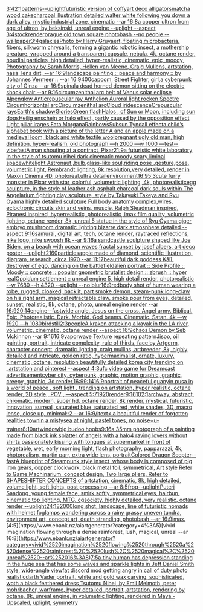 [3:4](https://www.ebank.nz/aiartgenerator?category=3%3A4)[2:1](https://www.ebank.nz/aiartgenerator?category=2%3A1)[patterns](https://www.ebank.nz/aiartgenerator?category=patterns)[--uplight](https://www.ebank.nz/aiartgenerator?category=--uplight)[futuristic version of coffy](https://www.ebank.nz/aiartgenerator?category=futuristic%2520version%2520of%2520coffy)[art deco alligators](https://www.ebank.nz/aiartgenerator?category=art%2520deco%2520alligators)[matcha wood cake](https://www.ebank.nz/aiartgenerator?category=matcha%2520wood%2520cake)[charcoal illustration detailed walter white following you down a dark alley, mystic industrial zone, cinematic --ar 16:8](https://www.ebank.nz/aiartgenerator?category=charcoal%2520illustration%2520detailed%2520walter%2520white%2520following%2520you%2520down%2520a%2520dark%2520alley%2C%2520mystic%2520industrial%2520zone%2C%2520cinematic%2520--ar%252016%3A8)[a copper ultron from age of ultron, by beksinski, unreal engine --uplight --aspect 3:4](https://www.ebank.nz/aiartgenerator?category=a%2520copper%2520ultron%2520from%2520age%2520of%2520ultron%2C%2520by%2520beksinski%2C%2520unreal%2520engine%2520--uplight%2520--aspect%25203%3A4)[stock](https://www.ebank.nz/aiartgenerator?category=stock)[render](https://www.ebank.nz/aiartgenerator?category=render)[prague old town square photobash --no people --wallpaper](https://www.ebank.nz/aiartgenerator?category=prague%2520old%2520town%2520square%2520photobash%2520--no%2520people%2520--wallpaper)[3:4](https://www.ebank.nz/aiartgenerator?category=3%3A4)[galaxies](https://www.ebank.nz/aiartgenerator?category=galaxies)[Photo by Harry Gruyaert, floating microbacteria, fibers, silkworm chrysalis, forming a gigantic robotic insect, a mothership creature, wrapped around a transparent capsule, nebula, 4k, octane render, houdini particles, high detailed, hyper-realistic, cinematic, epic, moody, Photography by Sarah Morris, Hellen van Meene, Craig Mullens, artstation, nasa, lens dirt, --ar 16:9](https://www.ebank.nz/aiartgenerator?category=Photo%2520by%2520Harry%2520Gruyaert%2C%2520floating%2520microbacteria%2C%2520fibers%2C%2520silkworm%2520chrysalis%2C%2520forming%2520a%2520gigantic%2520robotic%2520insect%2C%2520a%2520mothership%2520creature%2C%2520wrapped%2520around%2520a%2520transparent%2520capsule%2C%2520nebula%2C%25204k%2C%2520octane%2520render%2C%2520houdini%2520particles%2C%2520high%2520detailed%2C%2520hyper-realistic%2C%2520cinematic%2C%2520epic%2C%2520moody%2C%2520Photography%2520by%2520Sarah%2520Morris%2C%2520Hellen%2520van%2520Meene%2C%2520Craig%2520Mullens%2C%2520artstation%2C%2520nasa%2C%2520lens%2520dirt%2C%2520--ar%252016%3A9)[landscape painting :: peace and harmony :: by Johannes Vermeer :: --ar 16:9](https://www.ebank.nz/aiartgenerator?category=landscape%2520painting%2520%3A%3A%2520peace%2520and%2520harmony%2520%3A%3A%2520by%2520Johannes%2520Vermeer%2520%3A%3A%2520--ar%252016%3A9)[400](https://www.ebank.nz/aiartgenerator?category=400)[capcom, Street Fighter, girl,](https://www.ebank.nz/aiartgenerator?category=capcom%2C%2520Street%2520Fighter%2C%2520girl%2C)[a cyberpunk city of Ginza --ar 16:9](https://www.ebank.nz/aiartgenerator?category=a%2520cyberpunk%2520city%2520of%2520Ginza%2520--ar%252016%3A9)[spinal](https://www.ebank.nz/aiartgenerator?category=spinal)[a dead horned demon sitting on the electric shock chair --ar 9:16](https://www.ebank.nz/aiartgenerator?category=a%2520dead%2520horned%2520demon%2520sitting%2520on%2520the%2520electric%2520shock%2520chair%2520--ar%25209%3A16)[circumzenithal arc belt of Venus solar eclipse Alpenglow Anticrepuscular ray Anthelion Auroral light rocken Spectre Circumhorizontal arcCircu   mzenithal arcCloud   iridescenceCrepuscular raysEarth's shadowGloriesGreen flashHalos , of Sun or Moon, including sun dogsHeilig enschein or halo effect, partly caused by the opposition effect Light pillar irages Fata MorganaRainbowsSubsun Tyndall effect](https://www.ebank.nz/aiartgenerator?category=circumzenithal%2520arc%2520belt%2520of%2520Venus%2520solar%2520eclipse%2520Alpenglow%2520Anticrepuscular%2520ray%2520Anthelion%2520Auroral%2520light%2520rocken%2520Spectre%2520Circumhorizontal%2520arcCircu%2520%2520%2520mzenithal%2520arcCloud%2520%2520%2520iridescenceCrepuscular%2520raysEarth%27s%2520shadowGloriesGreen%2520flashHalos%2520%2C%2520of%2520Sun%2520or%2520Moon%2C%2520including%2520sun%2520dogsHeilig%2520enschein%2520or%2520halo%2520effect%2C%2520partly%2520caused%2520by%2520the%2520opposition%2520effect%2520Light%2520pillar%2520irages%2520Fata%2520MorganaRainbowsSubsun%2520Tyndall%2520effect)[a child’s alphabet book with a picture of the letter A and an apple  made on a medieval loom, black and white textile wool](https://www.ebank.nz/aiartgenerator?category=a%2520child%E2%80%99s%2520alphabet%2520book%2520with%2520a%2520picture%2520of%2520the%2520letter%2520A%2520and%2520an%2520apple%2520%2520made%2520on%2520a%2520medieval%2520loom%2C%2520black%2520and%2520white%2520textile%2520wool)[pregnant ugly old man, high definition, hyper-realism, old photograph —h 2000 —w 1000 —test](https://www.ebank.nz/aiartgenerator?category=pregnant%2520ugly%2520old%2520man%2C%2520high%2520definition%2C%2520hyper-realism%2C%2520old%2520photograph%2520%E2%80%94h%25202000%2520%E2%80%94w%25201000%2520%E2%80%94test)[--vibefast](https://www.ebank.nz/aiartgenerator?category=--vibefast)[A man shouting at a contract, Pixar](https://www.ebank.nz/aiartgenerator?category=A%2520man%2520shouting%2520at%2520a%2520contract%2C%2520Pixar)[21:9](https://www.ebank.nz/aiartgenerator?category=21%3A9)[a futuristic white laboratory in the style of tsutomu nihei dark cinematic moody scary liminal space](https://www.ebank.nz/aiartgenerator?category=a%2520futuristic%2520white%2520laboratory%2520in%2520the%2520style%2520of%2520tsutomu%2520nihei%2520dark%2520cinematic%2520moody%2520scary%2520liminal%2520space)[white](https://www.ebank.nz/aiartgenerator?category=white)[light Astronaut ,bulb,glass-like soul,riding pose ,gesture,pose, volumetric light, Rembrandt lighting, 8k resolution,very detailed, render in Maxon Cinema 4D, photoreal,ultra detail](https://www.ebank.nz/aiartgenerator?category=light%2520Astronaut%2520%2Cbulb%2Cglass-like%2520soul%2Criding%2520pose%2520%2Cgesture%2Cpose%2C%2520volumetric%2520light%2C%2520Rembrandt%2520lighting%2C%25208k%2520resolution%2Cvery%2520detailed%2C%2520render%2520in%2520Maxon%2520Cinema%25204D%2C%2520photoreal%2Cultra%2520detail)[environment](https://www.ebank.nz/aiartgenerator?category=environment)[16:9](https://www.ebank.nz/aiartgenerator?category=16%3A9)[5:3](https://www.ebank.nz/aiartgenerator?category=5%3A3)[cute furry monster in Pixar with star, colorful, volumetric lighting, 4k, photorealistic](https://www.ebank.nz/aiartgenerator?category=cute%2520furry%2520monster%2520in%2520Pixar%2520with%2520star%2C%2520colorful%2C%2520volumetric%2520lighting%2C%25204k%2C%2520photorealistic)[egg sculpture, in the style of leather ash asphalt charcoal dark souls within The Angelarium fighting clay sculpture, style by Takayuki Takeya and Ryu Oyama highly detailed sculpture Full body anatomy complex,wires, ecloctronic circuits skin and veins, muscle,  Ralph Steadman inspired, Piranesi inspired, hyperrealistic, photorealistic, imax film quality, volumetric lighting, octane render, 8k, unreal 5 statue in the style of Ryu Oyama giger embryo mushroom dramatic lighting bizarre dark atmosphere detailed --aspect 9:16](https://www.ebank.nz/aiartgenerator?category=egg%2520sculpture%2C%2520in%2520the%2520style%2520of%2520leather%2520ash%2520asphalt%2520charcoal%2520dark%2520souls%2520within%2520The%2520Angelarium%2520fighting%2520clay%2520sculpture%2C%2520style%2520by%2520Takayuki%2520Takeya%2520and%2520Ryu%2520Oyama%2520highly%2520detailed%2520sculpture%2520Full%2520body%2520anatomy%2520complex%2Cwires%2C%2520ecloctronic%2520circuits%2520skin%2520and%2520veins%2C%2520muscle%2C%2520%2520Ralph%2520Steadman%2520inspired%2C%2520Piranesi%2520inspired%2C%2520hyperrealistic%2C%2520photorealistic%2C%2520imax%2520film%2520quality%2C%2520volumetric%2520lighting%2C%2520octane%2520render%2C%25208k%2C%2520unreal%25205%2520statue%2520in%2520the%2520style%2520of%2520Ryu%2520Oyama%2520giger%2520embryo%2520mushroom%2520dramatic%2520lighting%2520bizarre%2520dark%2520atmosphere%2520detailed%2520--aspect%25209%3A16)[samurai, digital art, tech, octane render, raytraced reflections, nike logo, nike swoosh 8k --ar 9:16](https://www.ebank.nz/aiartgenerator?category=samurai%2C%2520digital%2520art%2C%2520tech%2C%2520octane%2520render%2C%2520raytraced%2520reflections%2C%2520nike%2520logo%2C%2520nike%2520swoosh%25208k%2520--ar%25209%3A16)[a sandcastle sculpture shaped like Joe Biden, on a beach with ocean waves,](https://www.ebank.nz/aiartgenerator?category=a%2520sandcastle%2520sculpture%2520shaped%2520like%2520Joe%2520Biden%2C%2520on%2520a%2520beach%2520with%2520ocean%2520waves%2C)[fractal sunset by josef albers, art deco poster --uplight](https://www.ebank.nz/aiartgenerator?category=fractal%2520sunset%2520by%2520josef%2520albers%2C%2520art%2520deco%2520poster%2520--uplight)[2160](https://www.ebank.nz/aiartgenerator?category=2160)[particles](https://www.ebank.nz/aiartgenerator?category=particles)[apple made of diamond, scientific illustration, diagram, research, circa 1970 --ar 11:17](https://www.ebank.nz/aiartgenerator?category=apple%2520made%2520of%2520diamond%2C%2520scientific%2520illustration%2C%2520diagram%2C%2520research%2C%2520circa%25201970%2520--ar%252011%3A17)[beautiful dark goddess Kālī, destroyer of ego, dancing on the battlefield](https://www.ebank.nz/aiartgenerator?category=beautiful%2520dark%2520goddess%2520K%C4%81l%C4%AB%2C%2520destroyer%2520of%2520ego%2C%2520dancing%2520on%2520the%2520battlefield)[alien portrait :: Side Profile :: Moody :: concrete :: popular geometric brutalist design :: zbrush :: hyper real](https://www.ebank.nz/aiartgenerator?category=alien%2520portrait%2520%3A%3A%2520Side%2520Profile%2520%3A%3A%2520Moody%2520%3A%3A%2520concrete%2520%3A%3A%2520popular%2520geometric%2520brutalist%2520design%2520%3A%3A%2520zbrush%2520%3A%3A%2520hyper%2520real)[Oppidum settlement :: unreal engine 5, high detail render, photorealistic --w 7680 --h 4320 --uplight --no blur](https://www.ebank.nz/aiartgenerator?category=Oppidum%2520settlement%2520%3A%3A%2520unreal%2520engine%25205%2C%2520high%2520detail%2520render%2C%2520photorealistic%2520--w%25207680%2520--h%25204320%2520--uplight%2520--no%2520blur)[16:9](https://www.ebank.nz/aiartgenerator?category=16%3A9)[red](https://www.ebank.nz/aiartgenerator?category=red)[body shot of human wearing a robe, rugged, cloaked, backlit, part smoke demon, steam-punk long-claw on his right arm, magical retractable claw, smoke pour from eyes, detailed, sunset, realistic, 8k, octane, photo, unreal engine render --ar 16:9](https://www.ebank.nz/aiartgenerator?category=body%2520shot%2520of%2520human%2520wearing%2520a%2520robe%2C%2520rugged%2C%2520cloaked%2C%2520backlit%2C%2520part%2520smoke%2520demon%2C%2520steam-punk%2520long-claw%2520on%2520his%2520right%2520arm%2C%2520magical%2520retractable%2520claw%2C%2520smoke%2520pour%2520from%2520eyes%2C%2520detailed%2C%2520sunset%2C%2520realistic%2C%25208k%2C%2520octane%2C%2520photo%2C%2520unreal%2520engine%2520render%2520--ar%252016%3A9)[20:14](https://www.ebank.nz/aiartgenerator?category=20%3A14)[engine](https://www.ebank.nz/aiartgenerator?category=engine)[--fast](https://www.ebank.nz/aiartgenerator?category=--fast)[wide angle. Jesus on the cross. Angel army. Biblical. Epic. Photorealistic. Dark. Morbid. God beams. Cinematic. Satan. 4k —w 1920 —h 1080](https://www.ebank.nz/aiartgenerator?category=wide%2520angle.%2520Jesus%2520on%2520the%2520cross.%2520Angel%2520army.%2520Biblical.%2520Epic.%2520Photorealistic.%2520Dark.%2520Morbid.%2520God%2520beams.%2520Cinematic.%2520Satan.%25204k%2520%E2%80%94w%25201920%2520%E2%80%94h%25201080)[bird](https://www.ebank.nz/aiartgenerator?category=bird)[still](https://www.ebank.nz/aiartgenerator?category=still)[2:3](https://www.ebank.nz/aiartgenerator?category=2%3A3)[people](https://www.ebank.nz/aiartgenerator?category=people)[A kraken attacking a kayak in the LA river, volumetric, cinematic, octane render --aspect 16:9](https://www.ebank.nz/aiartgenerator?category=A%2520kraken%2520attacking%2520a%2520kayak%2520in%2520the%2520LA%2520river%2C%2520volumetric%2C%2520cinematic%2C%2520octane%2520render%2520--aspect%252016%3A9)[chaos Demon by Seb Mckinnon --ar 9:16](https://www.ebank.nz/aiartgenerator?category=chaos%2520Demon%2520by%2520Seb%2520Mckinnon%2520--ar%25209%3A16)[16:9](https://www.ebank.nz/aiartgenerator?category=16%3A9)[vaporwave Texture repeating pattern](https://www.ebank.nz/aiartgenerator?category=vaporwave%2520Texture%2520repeating%2520pattern)[Jisoo, oil painting, portrait, intricate complexity, rule of thirds,  face by Artgerm, character concept, dramatic lighting, craig mullins, artbreeder, 8k, highly detailed and intricate, golden ratio, hypermaximalist, ornate, luxury, cinematic, octane, resolution beautifully detailed korea city trending on _artstation and pinterest --aspect 4:3](https://www.ebank.nz/aiartgenerator?category=Jisoo%2C%2520oil%2520painting%2C%2520portrait%2C%2520intricate%2520complexity%2C%2520rule%2520of%2520thirds%2C%2520%2520face%2520by%2520Artgerm%2C%2520character%2520concept%2C%2520dramatic%2520lighting%2C%2520craig%2520mullins%2C%2520artbreeder%2C%25208k%2C%2520highly%2520detailed%2520and%2520intricate%2C%2520golden%2520ratio%2C%2520hypermaximalist%2C%2520ornate%2C%2520luxury%2C%2520cinematic%2C%2520octane%2C%2520resolution%2520beautifully%2520detailed%2520korea%2520city%2520trending%2520on%2520_artstation%2520and%2520pinterest%2520--aspect%25204%3A3)[ufc video game for Dreamcast advertisement](https://www.ebank.nz/aiartgenerator?category=ufc%2520video%2520game%2520for%2520Dreamcast%2520advertisement)[cyber city, cyberpunk, graphic,  motion graphic, graphic,  creepy, graphic, 3d render,](https://www.ebank.nz/aiartgenerator?category=cyber%2520city%2C%2520cyberpunk%2C%2520graphic%2C%2520%2520motion%2520graphic%2C%2520graphic%2C%2520%2520creepy%2C%2520graphic%2C%25203d%2520render%2C)[16:9](https://www.ebank.nz/aiartgenerator?category=16%3A9)[9:14](https://www.ebank.nz/aiartgenerator?category=9%3A14)[16:9](https://www.ebank.nz/aiartgenerator?category=16%3A9)[portrait of peaceful guanyin pusa in a world of peace , soft light , trending on artstation, hyper realistic, octane render, 2D style , POV , —aspect 5:7](https://www.ebank.nz/aiartgenerator?category=portrait%2520of%2520peaceful%2520guanyin%2520pusa%2520in%2520a%2520world%2520of%2520peace%2520%2C%2520soft%2520light%2520%2C%2520trending%2520on%2520artstation%2C%2520hyper%2520realistic%2C%2520octane%2520render%2C%25202D%2520style%2520%2C%2520POV%2520%2C%2520%E2%80%94aspect%25205%3A7)[1920](https://www.ebank.nz/aiartgenerator?category=1920)[render](https://www.ebank.nz/aiartgenerator?category=render)[9:16](https://www.ebank.nz/aiartgenerator?category=9%3A16)[10](https://www.ebank.nz/aiartgenerator?category=10)[2:1](https://www.ebank.nz/aiartgenerator?category=2%3A1)[archway, abstract, chromatic, modern, super hd, octane render, 8k render, mystical, futuristic, innovation, surreal, saturated blue, saturated red, white shades, 3D, macro lense, close up, minimal::2 --ar 16:9](https://www.ebank.nz/aiartgenerator?category=archway%2C%2520abstract%2C%2520chromatic%2C%2520modern%2C%2520super%2520hd%2C%2520octane%2520render%2C%25208k%2520render%2C%2520mystical%2C%2520futuristic%2C%2520innovation%2C%2520surreal%2C%2520saturated%2520blue%2C%2520saturated%2520red%2C%2520white%2520shades%2C%25203D%2C%2520macro%2520lense%2C%2520close%2520up%2C%2520minimal%3A%3A2%2520--ar%252016%3A9)[/i](https://www.ebank.nz/aiartgenerator?category=/i)[text](https://www.ebank.nz/aiartgenerator?category=text)[< a beautiful render of forgotten realities townin a mistysea at night, pastel tones, no noise](https://www.ebank.nz/aiartgenerator?category=%3C%2520a%2520beautiful%2520render%2520of%2520forgotten%2520realities%2520townin%2520a%2520mistysea%2520at%2520night%2C%2520pastel%2520tones%2C%2520no%2520noise)[⭐](https://www.ebank.nz/aiartgenerator?category=%E2%AD%90)[u-trainer](https://www.ebank.nz/aiartgenerator?category=u-trainer)[8:10](https://www.ebank.nz/aiartgenerator?category=8%3A10)[art](https://www.ebank.nz/aiartgenerator?category=art)[window](https://www.ebank.nz/aiartgenerator?category=window)[big budoo hoobs](https://www.ebank.nz/aiartgenerator?category=big%2520budoo%2520hoobs)[9:16](https://www.ebank.nz/aiartgenerator?category=9%3A16)[a 35mm photograph of a painting made from black ink splatter of angels with a halo](https://www.ebank.nz/aiartgenerator?category=a%252035mm%2520photograph%2520of%2520a%2520painting%2520made%2520from%2520black%2520ink%2520splatter%2520of%2520angels%2520with%2520a%2520halo)[4 raving lovers without shirts passionately kissing with tongues at supermarket in front of vegetable, wet, early morning light, flash photography, papparazzi, 4k, photorealism, martin parr, extra wide lens, portrait](https://www.ebank.nz/aiartgenerator?category=4%2520raving%2520lovers%2520without%2520shirts%2520passionately%2520kissing%2520with%2520tongues%2520at%2520supermarket%2520in%2520front%2520of%2520vegetable%2C%2520wet%2C%2520early%2520morning%2520light%2C%2520flash%2520photography%2C%2520papparazzi%2C%25204k%2C%2520photorealism%2C%2520martin%2520parr%2C%2520extra%2520wide%2520lens%2C%2520portrait)[Colored Dragon Scepter](https://www.ebank.nz/aiartgenerator?category=Colored%2520Dragon%2520Scepter)[--fast](https://www.ebank.nz/aiartgenerator?category=--fast)[A blueprint of Steampunk style insect,   whose body is composed of pig iron gears, copper clockwork, black metal foil, symmetrical, Art style Refer to Game Machinarium.  concept design, Two large pliers, Refer to SHAPESHIFTER CONCEPTS  of artstation, cinematic,  8k, high detailed,  volume light,  soft lights,  post processing    --ar 8:5](https://www.ebank.nz/aiartgenerator?category=A%2520blueprint%2520of%2520Steampunk%2520style%2520insect%2C%2520%2520%2520whose%2520body%2520is%2520composed%2520of%2520pig%2520iron%2520gears%2C%2520copper%2520clockwork%2C%2520black%2520metal%2520foil%2C%2520symmetrical%2C%2520Art%2520style%2520Refer%2520to%2520Game%2520Machinarium.%2520%2520concept%2520design%2C%2520Two%2520large%2520pliers%2C%2520Refer%2520to%2520SHAPESHIFTER%2520CONCEPTS%2520%2520of%2520artstation%2C%2520cinematic%2C%2520%25208k%2C%2520high%2520detailed%2C%2520%2520volume%2520light%2C%2520%2520soft%2520lights%2C%2520%2520post%2520processing%2520%2520%2520%2520--ar%25208%3A5)[frog](https://www.ebank.nz/aiartgenerator?category=frog)[--uplight](https://www.ebank.nz/aiartgenerator?category=--uplight)[Puteri Saadong,  young female face, smirk softly, symmetrical eyes, hairbun, cinematic top lighting, MTG, cgsociety, highly detailed, very realistic, octane render --uplight](https://www.ebank.nz/aiartgenerator?category=Puteri%2520Saadong%2C%2520%2520young%2520female%2520face%2C%2520smirk%2520softly%2C%2520symmetrical%2520eyes%2C%2520hairbun%2C%2520cinematic%2520top%2520lighting%2C%2520MTG%2C%2520cgsociety%2C%2520highly%2520detailed%2C%2520very%2520realistic%2C%2520octane%2520render%2520--uplight)[24:18](https://www.ebank.nz/aiartgenerator?category=24%3A18)[2000](https://www.ebank.nz/aiartgenerator?category=2000)[long shot, landscape, line of futuristic nomads with helmet foglamps wandering across a rainy grassy uneven tundra, environment art, concept art, death stranding, photobash --ar 16:9](https://www.ebank.nz/aiartgenerator?category=long%2520shot%2C%2520landscape%2C%2520line%2520of%2520futuristic%2520nomads%2520with%2520helmet%2520foglamps%2520wandering%2520across%2520a%2520rainy%2520grassy%2520uneven%2520tundra%2C%2520environment%2520art%2C%2520concept%2520art%2C%2520death%2520stranding%2C%2520photobash%2520--ar%252016%3A9)[imax.](https://www.ebank.nz/aiartgenerator?category=imax.)[4:5](https://www.ebank.nz/aiartgenerator?category=4%3A5)[vivid imagination flowing through a dense rainforest, lush, magical, unreal --ar 16:8](https://www.ebank.nz/aiartgenerator?category=vivid%2520imagination%2520flowing%2520through%2520a%2520dense%2520rainforest%2C%2520lush%2C%2520magical%2C%2520unreal%2520--ar%252016%3A8)[7:5](https://www.ebank.nz/aiartgenerator?category=7%3A5)[a tiny human has depression standing in the huge sea that has some waves and sparkle lights in Jeff Daniel Smith style, wide-angle view](https://www.ebank.nz/aiartgenerator?category=a%2520tiny%2520human%2520has%2520depression%2520standing%2520in%2520the%2520huge%2520sea%2520that%2520has%2520some%2520waves%2520and%2520sparkle%2520lights%2520in%2520Jeff%2520Daniel%2520Smith%2520style%2C%2520wide-angle%2520view)[fat discord mod getting angry in call of duty photo realistic](https://www.ebank.nz/aiartgenerator?category=fat%2520discord%2520mod%2520getting%2520angry%2520in%2520call%2520of%2520duty%2520photo%2520realistic)[darth Vader portrait, white and gold wax carving, sophisticated, woth a black feathered dress,Tsutomu Nihei, by Emil Melmoth, peter mohrbacher, warframe, hyper detailed, portrait, artstation, rendering by octane, 8k, unreal engine, in volumetric lighting, rendered in Maya - Upscaled, uplight, symmetry](https://www.ebank.nz/aiartgenerator?category=darth%2520Vader%2520portrait%2C%2520white%2520and%2520gold%2520wax%2520carving%2C%2520sophisticated%2C%2520woth%2520a%2520black%2520feathered%2520dress%2CTsutomu%2520Nihei%2C%2520by%2520Emil%2520Melmoth%2C%2520peter%2520mohrbacher%2C%2520warframe%2C%2520hyper%2520detailed%2C%2520portrait%2C%2520artstation%2C%2520rendering%2520by%2520octane%2C%25208k%2C%2520unreal%2520engine%2C%2520in%2520volumetric%2520lighting%2C%2520rendered%2520in%2520Maya%2520-%2520Upscaled%2C%2520uplight%2C%2520symmetry)
